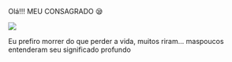 Olá!!! MEU CONSAGRADO 😪


![](https://media.tenor.com/lzvI32Y92ysAAAAd/good-morning.gif)

Eu prefiro morrer do que perder a vida, muitos riram... maspoucos entenderam seu significado profundo


